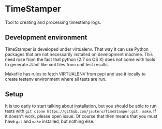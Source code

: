 TimeStamper
===========

Tool to creating and processing timestamp logs.

Development environment
-----------------------

TimeStamper is developed under virtualenv. That way it can use Python packages that are not necessarily installed on development machine. This need rose from the fact that python (2.7 on OS X) does not come with tools to generate JUnit like xml files from unit test results. 

Makefile has rules to fetch VIRTUALENV from pypi and use it locally to create testenv environment where all tests are run. 

Setup
-----

It is too early to start talking about installation, but you should be able to run tests with `git clone https://github.com/jautero/TimeStamper.git; make`. If it doesn't work, please open issue. Of course that then means that you must have `git` and `make` installed, but nothing else. 